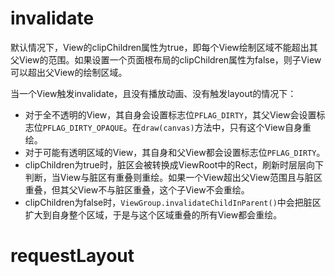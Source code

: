 # invalidate

默认情况下，View的clipChildren属性为true，即每个View绘制区域不能超出其父View的范围。如果设置一个页面根布局的clipChildren属性为false，则子View可以超出父View的绘制区域。

当一个View触发invalidate，且没有播放动画、没有触发layout的情况下：

- 对于全不透明的View，其自身会设置标志位`PFLAG_DIRTY`，其父View会设置标志位`PFLAG_DIRTY_OPAQUE`。在`draw(canvas)`方法中，只有这个View自身重绘。
- 对于可能有透明区域的View，其自身和父View都会设置标志位`PFLAG_DIRTY`。
- clipChildren为true时，脏区会被转换成ViewRoot中的Rect，刷新时层层向下判断，当View与脏区有重叠则重绘。如果一个View超出父View范围且与脏区重叠，但其父View不与脏区重叠，这个子View不会重绘。
- clipChildren为false时，`ViewGroup.invalidateChildInParent()`中会把脏区扩大到自身整个区域，于是与这个区域重叠的所有View都会重绘。

# requestLayout
